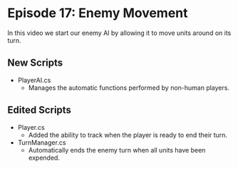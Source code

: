 # Episode 17: Enemy Movement

In this video we start our enemy AI by allowing it to move units around on its turn.

## New Scripts
- PlayerAI.cs
  - Manages the automatic functions performed by non-human players.

## Edited Scripts
- Player.cs
  - Added the ability to track when the player is ready to end their turn.
- TurnManager.cs
  - Automatically ends the enemy turn when all units have been expended.